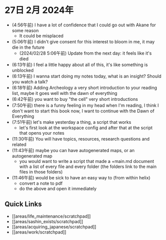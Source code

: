 # 27日 2月 2024年
- (4:56午前) I have a lot of confidence that I could go out with Akane for some reason
  - It could be misplaced
- (5:06午前) I didn't give consent for this interest to bloom in me, it may die in the future
  - (2024/02/28 5:06午前) Update from the next day: it feels like it's died
- (6:13午前) I feel a little happy about all of this, it's like something is unblocked
- (6:13午前) I wanna start doing my notes today, what is an insight? Should you watch a talk?
- (6:18午前) Adding Archeology a very short introduction to your reading list, maybe it goes well with the dawn of everything
- (6:42午前) you want to buy "the cell" very short introductions
- (7:50午前) there is a funny feeling in my head when I'm reading, I think I don't want to start this book now, I want to continue with the Dawn of Everything
- (7:51午前) let's make yesterday a thing, a script that works
  - let's first look at the workspace config and after that at the script that opens your notes
- (11:30午前) You will have topics, resources, research questions and related
- (11:43午前) maybe you can have autogenerated maps, or an autogenerated map
  - you would want to write a script that made a +main.md document with a list of every file and every folder (the folders link to the main files in those folders)
- (11:46午前) would be sick to have an easy way to (from within helix)
  - convert a note to pdf
  - do the above and open it immediately

  











## Quick Links
- [[areas/life_maintenance/scratchpad]]
- [[areas/sashin_exists/scratchpad]]
- [[areas/acquiring_japanese/scratchpad]]
- [[areas/work/scratchpad]]
